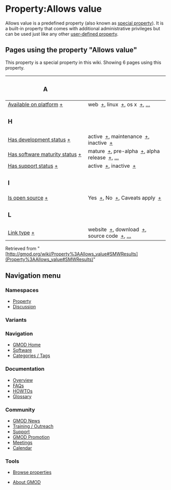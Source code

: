 



<span id="top"></span>




# <span dir="auto">Property:Allows value</span>











Allows value is a predefined property (also known as <a
href="https://www.semantic-mediawiki.org/wiki/Help:Special_properties"
class="external text" rel="nofollow">special property</a>). It is a
built-in property that comes with additional administrative privileges
but can be used just like any other
<a href="https://www.semantic-mediawiki.org/wiki/Property"
class="external text" rel="nofollow">user-defined property</a>.



  
<span id="SMWResults"></span>



## Pages using the property "Allows value"

This property is a special property in this wiki. Showing 6 pages using
this property.

<table style="width: 100%; ">
<colgroup>
<col style="width: 50%" />
<col style="width: 50%" />
</colgroup>
<thead>
<tr class="header">
<th class="smwpropname"><h3 id="a">A</h3></th>
<th></th>
</tr>
</thead>
<tbody>
<tr class="odd">
<td class="smwpropname"><a href="Property%3AAvailable_on_platform"
title="Property:Available on platform">Available on platform</a> <span
class="smwbrowse"><a
href="Special%3ABrowse/Property%3AAvailable-20on-20platform"
title="Special%3ABrowse/Property%3AAvailable-20on-20platform">+</a></span></td>
<td class="smwprops">web  <span class="smwsearch"><a
href="Special%3ASearchByProperty/Allows-20value/web"
title="Special%3ASearchByProperty/Allows-20value/web">+</a></span>,
linux  <span class="smwsearch"><a
href="Special%3ASearchByProperty/Allows-20value/linux"
title="Special%3ASearchByProperty/Allows-20value/linux">+</a></span>, os
x  <span class="smwsearch"><a
href="Special%3ASearchByProperty/Allows-20value/os-20x"
title="Special%3ASearchByProperty/Allows-20value/os-20x">+</a></span>, <a
href="Special:PageProperty/Property%3AAvailable_on_platform::Allows_value"
title="Special:PageProperty/Property:Available on platform::Allows value">…</a></td>
</tr>
<tr class="even">
<td class="smwpropname"><h3 id="h">H</h3></td>
<td></td>
</tr>
<tr class="odd">
<td class="smwpropname"><a href="Property%3AHas_development_status"
title="Property:Has development status">Has development status</a> <span
class="smwbrowse"><a
href="Special%3ABrowse/Property%3AHas-20development-20status"
title="Special%3ABrowse/Property%3AHas-20development-20status">+</a></span></td>
<td class="smwprops">active  <span class="smwsearch"><a
href="Special%3ASearchByProperty/Allows-20value/active"
title="Special%3ASearchByProperty/Allows-20value/active">+</a></span>,
maintenance  <span class="smwsearch"><a
href="Special%3ASearchByProperty/Allows-20value/maintenance"
title="Special%3ASearchByProperty/Allows-20value/maintenance">+</a></span>,
inactive  <span class="smwsearch"><a
href="Special%3ASearchByProperty/Allows-20value/inactive"
title="Special%3ASearchByProperty/Allows-20value/inactive">+</a></span></td>
</tr>
<tr class="even">
<td class="smwpropname"><a href="Property%3AHas_software_maturity_status"
title="Property:Has software maturity status">Has software maturity
status</a> <span class="smwbrowse"><a
href="Special%3ABrowse/Property%3AHas-20software-20maturity-20status"
title="Special%3ABrowse/Property%3AHas-20software-20maturity-20status">+</a></span></td>
<td class="smwprops">mature  <span class="smwsearch"><a
href="Special%3ASearchByProperty/Allows-20value/mature"
title="Special%3ASearchByProperty/Allows-20value/mature">+</a></span>,
pre-alpha  <span class="smwsearch"><a
href="Special%3ASearchByProperty/Allows-20value/pre-2Dalpha"
title="Special%3ASearchByProperty/Allows-20value/pre-2Dalpha">+</a></span>,
alpha release  <span class="smwsearch"><a
href="Special%3ASearchByProperty/Allows-20value/alpha-20release"
title="Special%3ASearchByProperty/Allows-20value/alpha-20release">+</a></span>,
<a
href="Special:PageProperty/Property%3AHas_software_maturity_status::Allows_value"
title="Special:PageProperty/Property:Has software maturity status::Allows value">…</a></td>
</tr>
<tr class="odd">
<td class="smwpropname"><a href="Property%3AHas_support_status"
title="Property:Has support status">Has support status</a> <span
class="smwbrowse"><a
href="Special%3ABrowse/Property%3AHas-20support-20status"
title="Special%3ABrowse/Property%3AHas-20support-20status">+</a></span></td>
<td class="smwprops">active  <span class="smwsearch"><a
href="Special%3ASearchByProperty/Allows-20value/active"
title="Special%3ASearchByProperty/Allows-20value/active">+</a></span>,
inactive  <span class="smwsearch"><a
href="Special%3ASearchByProperty/Allows-20value/inactive"
title="Special%3ASearchByProperty/Allows-20value/inactive">+</a></span></td>
</tr>
<tr class="even">
<td class="smwpropname"><h3 id="i">I</h3></td>
<td></td>
</tr>
<tr class="odd">
<td class="smwpropname"><a href="Property%3AIs_open_source"
title="Property:Is open source">Is open source</a> <span
class="smwbrowse"><a href="Special%3ABrowse/Property%3AIs-20open-20source"
title="Special%3ABrowse/Property%3AIs-20open-20source">+</a></span></td>
<td class="smwprops">Yes  <span class="smwsearch"><a
href="Special%3ASearchByProperty/Allows-20value/Yes"
title="Special%3ASearchByProperty/Allows-20value/Yes">+</a></span>,
No  <span class="smwsearch"><a
href="Special%3ASearchByProperty/Allows-20value/No"
title="Special%3ASearchByProperty/Allows-20value/No">+</a></span>, Caveats
apply  <span class="smwsearch"><a
href="Special%3ASearchByProperty/Allows-20value/Caveats-20apply"
title="Special%3ASearchByProperty/Allows-20value/Caveats-20apply">+</a></span></td>
</tr>
<tr class="even">
<td class="smwpropname"><h3 id="l">L</h3></td>
<td></td>
</tr>
<tr class="odd">
<td class="smwpropname"><a href="Property%3ALink_type"
title="Property:Link type">Link type</a> <span class="smwbrowse"><a
href="Special%3ABrowse/Property%3ALink-20type"
title="Special%3ABrowse/Property%3ALink-20type">+</a></span></td>
<td class="smwprops">website  <span class="smwsearch"><a
href="Special%3ASearchByProperty/Allows-20value/website"
title="Special%3ASearchByProperty/Allows-20value/website">+</a></span>,
download  <span class="smwsearch"><a
href="Special%3ASearchByProperty/Allows-20value/download"
title="Special%3ASearchByProperty/Allows-20value/download">+</a></span>,
source code  <span class="smwsearch"><a
href="Special%3ASearchByProperty/Allows-20value/source-20code"
title="Special%3ASearchByProperty/Allows-20value/source-20code">+</a></span>,
<a href="Special:PageProperty/Property%3ALink_type::Allows_value"
title="Special:PageProperty/Property:Link type::Allows value">…</a></td>
</tr>
</tbody>
</table>




Retrieved from
"[http://gmod.org/wiki/Property%3AAllows_value#SMWResults](Property%3AAllows_value#SMWResults)"





## Navigation menu



### Namespaces

- <span id="ca-nstab-property">[Property](Property%3AAllows_value)</span>
- <span id="ca-talk"><a
  href="http://gmod.org/mediawiki/index.php?title=Property_talk:Allows_value&amp;action=edit&amp;redlink=1"
  accesskey="t"
  title="Discussion about the content page [t]">Discussion</a></span>


### 

### Variants[](#)








<a href="Main_Page"
style="background-image: url(../images/GMOD-cogs.png);"
title="Visit the main page"></a>


### Navigation



- <span id="n-GMOD-Home">[GMOD Home](Main_Page)</span>
- <span id="n-Software">[Software](GMOD_Components)</span>
- <span id="n-Categories-.2F-Tags">[Categories /
  Tags](Categories)</span>




### Documentation



- <span id="n-Overview">[Overview](Overview)</span>
- <span id="n-FAQs">[FAQs](Category%3AFAQ)</span>
- <span id="n-HOWTOs">[HOWTOs](Category%3AHOWTO)</span>
- <span id="n-Glossary">[Glossary](Glossary)</span>




### Community



- <span id="n-GMOD-News">[GMOD News](GMOD_News)</span>
- <span id="n-Training-.2F-Outreach">[Training /
  Outreach](Training_and_Outreach)</span>
- <span id="n-Support">[Support](Support)</span>
- <span id="n-GMOD-Promotion">[GMOD Promotion](GMOD_Promotion)</span>
- <span id="n-Meetings">[Meetings](Meetings)</span>
- <span id="n-Calendar">[Calendar](Calendar)</span>




### Tools

- <span id="t-smwbrowselink"><a href="Special%3ABrowse/Property%3AAllows_value" rel="smw-browse">Browse
  properties</a></span>



- <span id="footer-places-about">[About
  GMOD](GMOD%3AAbout "GMOD%3AAbout")</span>

<!-- -->




